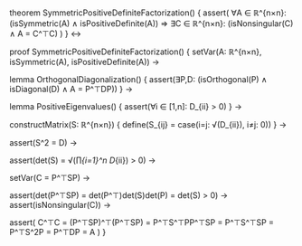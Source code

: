 theorem SymmetricPositiveDefiniteFactorization() {
  assert(
    ∀A ∈ ℝ^{n×n}: (isSymmetric(A) ∧ isPositiveDefinite(A)) ⇒
    ∃C ∈ ℝ^{n×n}: (isNonsingular(C) ∧ A = C^⊤C)
  )
} ↔

proof SymmetricPositiveDefiniteFactorization() {
  setVar(A: ℝ^{n×n}, isSymmetric(A), isPositiveDefinite(A)) →
  
  lemma OrthogonalDiagonalization() {
    assert(∃P,D: (isOrthogonal(P) ∧ isDiagonal(D) ∧ A = P^⊤DP))
  } →
  
  lemma PositiveEigenvalues() {
    assert(∀i ∈ [1,n]: D_{ii} > 0)
  } →
  
  constructMatrix(S: ℝ^{n×n}) {
    define(S_{ij} = case(i=j: √(D_{ii}), i≠j: 0))
  } →
  
  assert(S^2 = D) →
  
  assert(det(S) = √(∏_{i=1}^n D_{ii}) > 0) →
  
  setVar(C = P^⊤SP) →
  
  assert(det(P^⊤SP) = det(P^⊤)det(S)det(P) = det(S) > 0) →
  assert(isNonsingular(C)) →
  
  assert(
    C^⊤C = (P^⊤SP)^⊤(P^⊤SP) = 
    P^⊤S^⊤PP^⊤SP = 
    P^⊤S^⊤SP = 
    P^⊤S^2P = 
    P^⊤DP = 
    A
  )
}